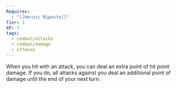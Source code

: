 ```yaml
---
Requires:
  - "[[Heroic Riposte]]"
Tier: 3
XP: 7
tags:
  - combat/attacks
  - combat/damage
  - offense
---
```


When you hit with an attack, you can deal an extra point of hit point damage. If you do, all attacks against you deal an additional point of damage until the end of your next turn.
